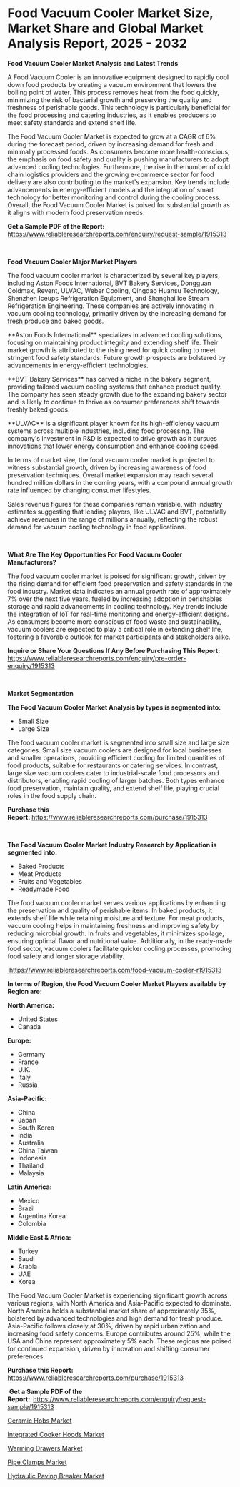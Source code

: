 <p><h1>Food Vacuum Cooler Market Size, Market Share and Global Market Analysis Report, 2025 - 2032</h1></p><p><strong>Food Vacuum Cooler Market Analysis and Latest Trends</strong></p>
<p><p>A Food Vacuum Cooler is an innovative equipment designed to rapidly cool down food products by creating a vacuum environment that lowers the boiling point of water. This process removes heat from the food quickly, minimizing the risk of bacterial growth and preserving the quality and freshness of perishable goods. This technology is particularly beneficial for the food processing and catering industries, as it enables producers to meet safety standards and extend shelf life.</p><p>The Food Vacuum Cooler Market is expected to grow at a CAGR of 6% during the forecast period, driven by increasing demand for fresh and minimally processed foods. As consumers become more health-conscious, the emphasis on food safety and quality is pushing manufacturers to adopt advanced cooling technologies. Furthermore, the rise in the number of cold chain logistics providers and the growing e-commerce sector for food delivery are also contributing to the market's expansion. Key trends include advancements in energy-efficient models and the integration of smart technology for better monitoring and control during the cooling process. Overall, the Food Vacuum Cooler Market is poised for substantial growth as it aligns with modern food preservation needs.</p></p>
<p><strong>Get a Sample PDF of the Report:&nbsp;</strong> <a href="https://www.reliableresearchreports.com/enquiry/request-sample/1915313?utm_campaign=121&utm_medium=2&utm_source=Github&utm_content=ia&utm_term=10042025&utm_id=food-vacuum-cooler">https://www.reliableresearchreports.com/enquiry/request-sample/1915313</a></p>
<p>&nbsp;</p>
<p><strong>Food Vacuum Cooler Major Market Players</strong></p>
<p><p>The food vacuum cooler market is characterized by several key players, including Aston Foods International, BVT Bakery Services, Dongguan Coldmax, Revent, ULVAC, Weber Cooling, Qingdao Huansu Technology, Shenzhen Iceups Refrigeration Equipment, and Shanghai Ice Stream Refrigeration Engineering. These companies are actively innovating in vacuum cooling technology, primarily driven by the increasing demand for fresh produce and baked goods.</p><p>**Aston Foods International** specializes in advanced cooling solutions, focusing on maintaining product integrity and extending shelf life. Their market growth is attributed to the rising need for quick cooling to meet stringent food safety standards. Future growth prospects are bolstered by advancements in energy-efficient technologies.</p><p>**BVT Bakery Services** has carved a niche in the bakery segment, providing tailored vacuum cooling systems that enhance product quality. The company has seen steady growth due to the expanding bakery sector and is likely to continue to thrive as consumer preferences shift towards freshly baked goods.</p><p>**ULVAC** is a significant player known for its high-efficiency vacuum systems across multiple industries, including food processing. The company's investment in R&D is expected to drive growth as it pursues innovations that lower energy consumption and enhance cooling speed. </p><p>In terms of market size, the food vacuum cooler market is projected to witness substantial growth, driven by increasing awareness of food preservation techniques. Overall market expansion may reach several hundred million dollars in the coming years, with a compound annual growth rate influenced by changing consumer lifestyles.</p><p>Sales revenue figures for these companies remain variable, with industry estimates suggesting that leading players, like ULVAC and BVT, potentially achieve revenues in the range of millions annually, reflecting the robust demand for vacuum cooling technology in food applications.</p></p>
<p>&nbsp;</p>
<p><strong>What Are The Key Opportunities For Food Vacuum Cooler Manufacturers?</strong></p>
<p><p>The food vacuum cooler market is poised for significant growth, driven by the rising demand for efficient food preservation and safety standards in the food industry. Market data indicates an annual growth rate of approximately 7% over the next five years, fueled by increasing adoption in perishables storage and rapid advancements in cooling technology. Key trends include the integration of IoT for real-time monitoring and energy-efficient designs. As consumers become more conscious of food waste and sustainability, vacuum coolers are expected to play a critical role in extending shelf life, fostering a favorable outlook for market participants and stakeholders alike.</p></p>
<p><strong>Inquire or Share Your Questions If Any Before Purchasing This Report:</strong> <a href="https://www.reliableresearchreports.com/enquiry/pre-order-enquiry/1915313?utm_campaign=121&utm_medium=2&utm_source=Github&utm_content=ia&utm_term=10042025&utm_id=food-vacuum-cooler">https://www.reliableresearchreports.com/enquiry/pre-order-enquiry/1915313</a></p>
<p>&nbsp;</p>
<p><strong>Market Segmentation</strong></p>
<p><strong>The Food Vacuum Cooler Market Analysis by types is segmented into:</strong></p>
<p><ul><li>Small Size</li><li>Large Size</li></ul></p>
<p><p>The food vacuum cooler market is segmented into small size and large size categories. Small size vacuum coolers are designed for local businesses and smaller operations, providing efficient cooling for limited quantities of food products, suitable for restaurants or catering services. In contrast, large size vacuum coolers cater to industrial-scale food processors and distributors, enabling rapid cooling of larger batches. Both types enhance food preservation, maintain quality, and extend shelf life, playing crucial roles in the food supply chain.</p></p>
<p><strong>Purchase this Report:&nbsp;</strong><a href="https://www.reliableresearchreports.com/purchase/1915313?utm_campaign=121&utm_medium=2&utm_source=Github&utm_content=ia&utm_term=10042025&utm_id=food-vacuum-cooler">https://www.reliableresearchreports.com/purchase/1915313</a></p>
<p>&nbsp;</p>
<p><strong>The Food Vacuum Cooler Market Industry Research by Application is segmented into:</strong></p>
<p><ul><li>Baked Products</li><li>Meat Products</li><li>Fruits and Vegetables</li><li>Readymade Food</li></ul></p>
<p><p>The food vacuum cooler market serves various applications by enhancing the preservation and quality of perishable items. In baked products, it extends shelf life while retaining moisture and texture. For meat products, vacuum cooling helps in maintaining freshness and improving safety by reducing microbial growth. In fruits and vegetables, it minimizes spoilage, ensuring optimal flavor and nutritional value. Additionally, in the ready-made food sector, vacuum coolers facilitate quicker cooling processes, promoting food safety and longer storage viability.</p></p>
<p><a href="https://www.reliableresearchreports.com/food-vacuum-cooler-r1915313?utm_campaign=121&utm_medium=2&utm_source=Github&utm_content=ia&utm_term=10042025&utm_id=food-vacuum-cooler">&nbsp;https://www.reliableresearchreports.com/food-vacuum-cooler-r1915313</a></p>
<p><strong>In terms of Region, the Food Vacuum Cooler Market Players available by Region are:</strong></p>
<p>
    <p> <strong> North America: </strong>
        <ul>
            <li>United States</li>
            <li>Canada</li>
        </ul>
        </p> 
    <p> <strong> Europe: </strong>
        <ul>
            <li>Germany</li>
            <li>France</li>
            <li>U.K.</li>
            <li>Italy</li>
            <li>Russia</li>
        </ul>
        </p> 
    <p> <strong> Asia-Pacific: </strong>
        <ul>
            <li>China</li>
            <li>Japan</li>
            <li>South Korea</li>
            <li>India</li>
            <li>Australia</li>
            <li>China Taiwan</li>
            <li>Indonesia</li>
            <li>Thailand</li>
            <li>Malaysia</li>
        </ul>
        </p> 
    <p> <strong> Latin America: </strong>
        <ul>
            <li>Mexico</li>
            <li>Brazil</li>
            <li>Argentina Korea</li>
            <li>Colombia</li>
        </ul>
        </p> 
    <p> <strong> Middle East & Africa: </strong>
        <ul>
            <li>Turkey</li>
            <li>Saudi</li>
            <li>Arabia</li>
            <li>UAE</li>
            <li>Korea</li>
        </ul>
    </p>
    </p>
<p><p>The Food Vacuum Cooler Market is experiencing significant growth across various regions, with North America and Asia-Pacific expected to dominate. North America holds a substantial market share of approximately 35%, bolstered by advanced technologies and high demand for fresh produce. Asia-Pacific follows closely at 30%, driven by rapid urbanization and increasing food safety concerns. Europe contributes around 25%, while the USA and China represent approximately 5% each. These regions are poised for continued expansion, driven by innovation and shifting consumer preferences.</p></p>
<p><strong>Purchase this Report: </strong><a href="https://www.reliableresearchreports.com/purchase/1915313?utm_campaign=121&utm_medium=2&utm_source=Github&utm_content=ia&utm_term=10042025&utm_id=food-vacuum-cooler">https://www.reliableresearchreports.com/purchase/1915313</a></p>
<p>&nbsp;<strong>Get a Sample PDF of the Report:&nbsp;&nbsp;</strong><a href="https://www.reliableresearchreports.com/enquiry/request-sample/1915313?utm_campaign=121&utm_medium=2&utm_source=Github&utm_content=ia&utm_term=10042025&utm_id=food-vacuum-cooler">https://www.reliableresearchreports.com/enquiry/request-sample/1915313</a></p>
<p><strong></strong></p>
<p><p><a href="https://github.com/kirstejuvet/Market-Research-Report-List-1/blob/main/ceramic-hobs-market.md?utm_campaign=121&utm_medium=2&utm_source=Github&utm_content=ia&utm_term=10042025&utm_id=food-vacuum-cooler">Ceramic Hobs Market</a></p><p><a href="https://github.com/godutetraeva/Market-Research-Report-List-1/blob/main/integrated-cooker-hoods-market.md?utm_campaign=121&utm_medium=2&utm_source=Github&utm_content=ia&utm_term=10042025&utm_id=food-vacuum-cooler">Integrated Cooker Hoods Market</a></p><p><a href="https://github.com/trossdushi7u/Market-Research-Report-List-1/blob/main/warming-drawers-market.md?utm_campaign=121&utm_medium=2&utm_source=Github&utm_content=ia&utm_term=10042025&utm_id=food-vacuum-cooler">Warming Drawers Market</a></p><p><a href="https://github.com/abuegalawixo/Market-Research-Report-List-1/blob/main/pipe-clamps-market.md?utm_campaign=121&utm_medium=2&utm_source=Github&utm_content=ia&utm_term=10042025&utm_id=food-vacuum-cooler">Pipe Clamps Market</a></p><p><a href="https://github.com/vigatoimrene04/Market-Research-Report-List-1/blob/main/hydraulic-paving-breaker-market.md?utm_campaign=121&utm_medium=2&utm_source=Github&utm_content=ia&utm_term=10042025&utm_id=food-vacuum-cooler">Hydraulic Paving Breaker Market</a></p></p>